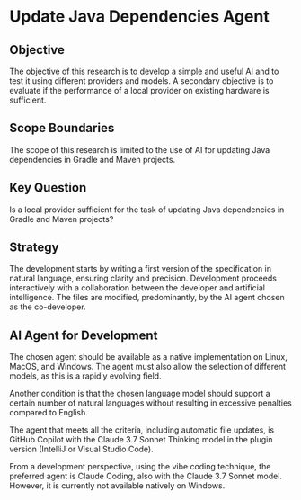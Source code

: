 # Update Java Dependencies Agent

## Objective
The objective of this research is to develop a simple and useful AI and to test it using different providers and models. A secondary objective is to evaluate if the performance of a local provider on existing hardware is sufficient.

## Scope Boundaries
The scope of this research is limited to the use of AI for updating Java dependencies in Gradle and Maven projects.

## Key Question
Is a local provider sufficient for the task of updating Java dependencies in Gradle and Maven projects?

## Strategy
The development starts by writing a first version of the specification in natural language, ensuring clarity and precision. Development proceeds interactively with a collaboration between the developer and artificial intelligence. The files are modified, predominantly, by the AI agent chosen as the co-developer.

## AI Agent for Development

The chosen agent should be available as a native implementation on Linux, MacOS, and Windows. The agent must also allow the selection of different models, as this is a rapidly evolving field.

Another condition is that the chosen language model should support a certain number of natural languages without resulting in excessive penalties compared to English.

The agent that meets all the criteria, including automatic file updates, is GitHub Copilot with the Claude 3.7 Sonnet Thinking model in the plugin version (IntelliJ or Visual Studio Code).

From a development perspective, using the vibe coding technique, the preferred agent is Claude Coding, also with the Claude 3.7 Sonnet model. However, it is currently not available natively on Windows.
